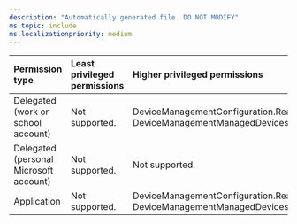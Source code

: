 ```yaml
---
description: "Automatically generated file. DO NOT MODIFY"
ms.topic: include
ms.localizationpriority: medium
---
```


|Permission type|Least privileged permissions|Higher privileged permissions|
|:---|:---|:---|
|Delegated (work or school account)|Not supported.|DeviceManagementConfiguration.Read.All, DeviceManagementManagedDevices.Read.All|
|Delegated (personal Microsoft account)|Not supported.|Not supported.|
|Application|Not supported.|DeviceManagementConfiguration.Read.All, DeviceManagementManagedDevices.Read.All|

